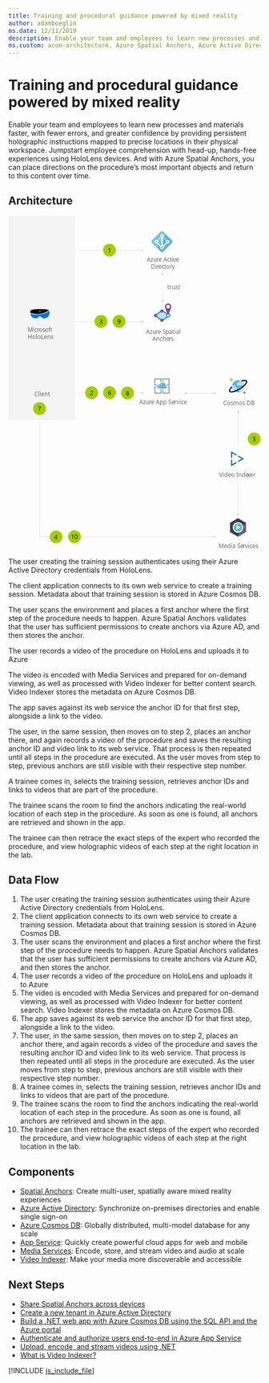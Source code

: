 ```yaml
---
title: Training and procedural guidance powered by mixed reality
author: adamboeglin
ms.date: 12/11/2019
description: Enable your team and employees to learn new processes and materials faster, with fewer errors, and greater confidence by providing persistent holographic instructions mapped to precise locations in their physical workspace. Jumpstart employee comprehension with head-up, hands-free experiences using HoloLens devices. And with Azure Spatial Anchors, you can place directions on the procedure’s most important objects and return to this content over time.
ms.custom: acom-architecture, Azure Spatial Anchors, Azure Active Directory, Azure Cosmos DB, Azure App Service, Media Services, Microsoft HoloLens, Video Indexer, interactive-diagram
---
```

# Training and procedural guidance powered by mixed reality

Enable your team and employees to learn new processes and materials faster, with fewer errors, and greater confidence by providing persistent holographic instructions mapped to precise locations in their physical workspace. Jumpstart employee comprehension with head-up, hands-free experiences using HoloLens devices. And with Azure Spatial Anchors, you can place directions on the procedure’s most important objects and return to this content over time.


## Architecture

<svg class="architecture-diagram" aria-labelledby="training-and-procedural-guidance-powered-by-mixed-reality" height="1132px" viewbox="0 0 857.38 1132.6" width="857px" xmlns="http://www.w3.org/2000/svg"><title id="training-and-procedural-guidance-powered-by-mixed-reality">Training and procedural guidance powered by mixed reality</title><desc>Help people get up to speed faster with step-by-step digital guidance that you can lock to important objects in workspaces or classrooms.</desc><defs><style>.cls-1{font-size:20px;fill:#6a6a6a;font-family:SegoeUI, Segoe UI;}.cls-2{letter-spacing:-0.01em;}.cls-3{letter-spacing:-0.01em;}.cls-4{letter-spacing:-0.01em;}.cls-5{letter-spacing:0.04em;}.cls-6{letter-spacing:0.01em;}.cls-7{fill:#59b3d8;}.cls-8{fill:#7bc3dd;}.cls-9{fill:#b6deec;}.cls-10{fill:#bde1ee;}.cls-11{fill:#fff;}.cls-12{fill:#b7d332;}.cls-13{fill:#bfe1ee;}.cls-14{fill:#4099c1;}.cls-15{fill:#419ac2;}.cls-16{fill:#7e4e94;}.cls-17{fill:#0072c5;}.cls-18{fill:#f4f4f4;}.cls-19{letter-spacing:-0.02em;}.cls-20{letter-spacing:0.02em;}.cls-21{fill:#0078d7;}.cls-22{fill:#3e3e3e;}.cls-23{fill:#656565;}.cls-24{fill:#59b4d9;}.cls-25{fill:#ddf0f6;}.cls-26,.cls-28{fill:none;stroke:#dedede;stroke-miterlimit:10;stroke-width:1.5px;}.cls-27{fill:#dedede;}.cls-28{stroke-dasharray:3.99 3.99;}.cls-29{fill:#a4cd00;}.cls-30{fill:#0063b1;}.cls-31{fill:#9fa0a1;}.cls-32{fill:#61b3d4;}.cls-33{fill:#80c2dc;}.cls-34{fill:#1a1a1f;}</style></defs><text class="cls-1" transform="translate(470.34 155.03)">Azu<tspan class="cls-2" x="33.26" y="0">r</tspan><tspan x="39.95" y="0">e Acti</tspan><tspan class="cls-3" x="89.65" y="0">v</tspan><tspan x="99.11" y="0">e </tspan><tspan x="14.27" y="24">Di</tspan><tspan class="cls-2" x="33.14" y="24">r</tspan><tspan x="39.83" y="24">ec</tspan><tspan class="cls-4" x="59.53" y="24">t</tspan><tspan x="66.15" y="24">o</tspan><tspan class="cls-5" x="77.87" y="24">r</tspan><tspan x="85.62" y="24">y</tspan></text><text class="cls-1" transform="translate(467.71 399.59)">Azu<tspan class="cls-2" x="33.26" y="0">r</tspan><tspan x="39.95" y="0">e S</tspan><tspan class="cls-2" x="66.51" y="0">p</tspan><tspan x="78.01" y="0">atial </tspan><tspan x="21.38" y="24">Ancho</tspan><tspan class="cls-6" x="77.87" y="24">r</tspan><tspan x="84.96" y="24">s</tspan></text><path class="cls-7" d="M522.64,122.66a6.26,6.26,0,0,1-4.59-2L489,91.78a6.4,6.4,0,0,1-1.95-4.59A6.22,6.22,0,0,1,489,82.6l29-28.93a6.44,6.44,0,0,1,4.59-2,6.26,6.26,0,0,1,4.6,2L556.17,82.6a6.44,6.44,0,0,1,2,4.59,6.26,6.26,0,0,1-2,4.59l-28.93,28.93A6.26,6.26,0,0,1,522.64,122.66Z" transform="translate(-0.45 -0.21)"></path><path class="cls-8" d="M527.24,53.55a6.46,6.46,0,0,0-4.6-1.95,6.26,6.26,0,0,0-4.59,1.95L489,82.48a6.42,6.42,0,0,0-1.95,4.6A6.22,6.22,0,0,0,489,91.67l16.41,16.41,30.74-45.51Z" transform="translate(-0.45 -0.21)"></path><path class="cls-9" d="M544.69,87.19,529.76,72.27l-2.07,3,14.36,14.47Z" transform="translate(-0.45 -0.21)"></path><path class="cls-10" d="M523.79,66.41l-2.52,2.53,6.43,6.31,2.06-3Z" transform="translate(-0.45 -0.21)"></path><path class="cls-10" d="M500.68,87.2l20.78-20.78L524,68.94,503.2,89.72Z" transform="translate(-0.45 -0.21)"></path><path class="cls-11" d="M542.05,81.56a5.52,5.52,0,0,0-5.51,5.52,5.77,5.77,0,0,0,.91,3.09l-11,11c-.34-.23-.57-.35-.91-.58v-28a5.61,5.61,0,0,0,2.75-4.82,5.51,5.51,0,1,0-11,0A5.76,5.76,0,0,0,520,72.61v28.13c-.34.11-.57.34-.91.46l-11-11a5.69,5.69,0,0,0,.91-3,5.51,5.51,0,1,0-11,0,5.59,5.59,0,0,0,5.51,5.51,4.75,4.75,0,0,0,1.84-.34L516.91,104a6.17,6.17,0,0,0-.58,2.53,6.43,6.43,0,0,0,12.86,0,8.94,8.94,0,0,0-.46-2.53l11.59-11.59a4.63,4.63,0,0,0,1.73.34,5.51,5.51,0,0,0,5.51-5.51A5.62,5.62,0,0,0,542.05,81.56Z" transform="translate(-0.45 -0.21)"></path><path class="cls-12" d="M527,106.62a4.29,4.29,0,1,1-4.29-4.28A4.41,4.41,0,0,1,527,106.62Z" transform="translate(-0.45 -0.21)"></path><path class="cls-12" d="M525.75,67.79a3.1,3.1,0,1,1-3.1-3.1A3.09,3.09,0,0,1,525.75,67.79Z" transform="translate(-0.45 -0.21)"></path><path class="cls-12" d="M506.35,87.19a3.1,3.1,0,1,1-3.1-3.1A3.09,3.09,0,0,1,506.35,87.19Z" transform="translate(-0.45 -0.21)"></path><path class="cls-12" d="M545,87.19a3.1,3.1,0,1,1-3.1-3.1A3.09,3.09,0,0,1,545,87.19Z" transform="translate(-0.45 -0.21)"></path><polygon class="cls-13" points="498.21 337.22 522.72 320.29 546.9 337.22 522.72 354.95 498.21 337.22"></polygon><path class="cls-14" d="M523.18,357l-27-19.56,27-18.66,26.66,18.66Zm-22-19.5,22,15.92,21.7-15.92-21.7-15.19Z" transform="translate(-0.45 -0.21)"></path><path class="cls-14" d="M523.18,357.8,495,337.38l28.21-19.49L551,337.38Zm-20.82-20.34,20.81,15.06,20.52-15.06-20.52-14.37Z" transform="translate(-0.45 -0.21)"></path><circle class="cls-15" cx="543.01" cy="336.76" r="7.55"></circle><circle class="cls-11" cx="543.01" cy="336.76" r="3.66"></circle><circle class="cls-16" cx="521.84" cy="322.14" r="5.24"></circle><circle class="cls-16" cx="521.84" cy="353.74" r="5.24"></circle><circle class="cls-16" cx="500.07" cy="337.3" r="5.24"></circle><path class="cls-16" d="M554.2,307.78c0,5.93-10.74,28.91-10.74,28.91s-10.73-23-10.73-28.91a10.74,10.74,0,1,1,21.47,0Z" transform="translate(-0.45 -0.21)"></path><circle class="cls-11" cx="543.01" cy="307.57" r="5.9"></circle><text class="cls-1" transform="translate(730.06 640.64)">Cosmos DB</text><text class="cls-1" transform="translate(714.48 1126.16)">Media Se<tspan class="cls-5" x="81.78" y="0">r</tspan><tspan x="89.53" y="0">vices</tspan></text><path class="cls-7" d="M801.53,572.76a20.51,20.51,0,0,1-15.29,24.77,20.76,20.76,0,0,1-25-15.12,20.52,20.52,0,0,1,15.29-24.78h0a20.68,20.68,0,0,1,25,15Z" transform="translate(-0.45 -0.21)"></path><path class="cls-9" d="M778.43,585.79a5.48,5.48,0,0,0-5.53-5.44h-.83a5.42,5.42,0,0,0-4.05-6.54,5.9,5.9,0,0,0-1.33-.15H761a20.14,20.14,0,0,0,5,17.57h6.94A5.48,5.48,0,0,0,778.43,585.79Z" transform="translate(-0.45 -0.21)"></path><path class="cls-9" d="M785.27,563.23a3.4,3.4,0,0,0,.13.95H783a5.67,5.67,0,1,0,0,11.33h19a20.07,20.07,0,0,0-10.73-15.94H789A3.69,3.69,0,0,0,785.27,563.23Z" transform="translate(-0.45 -0.21)"></path><path class="cls-9" d="M802,579.72H790.67a4.64,4.64,0,0,0-4.69,4.6,4.55,4.55,0,0,0,.56,2.2,4.61,4.61,0,0,0-3.06,5.77,4.67,4.67,0,0,0,4.47,3.24h3.16A20.48,20.48,0,0,0,802,579.72Z" transform="translate(-0.45 -0.21)"></path><path class="cls-12" d="M758.13,563.91a.62.62,0,0,1-.64-.62h0a7.22,7.22,0,0,0-7.26-7.16.63.63,0,1,1,0-1.25,7.22,7.22,0,0,0,7.26-7.14.64.64,0,0,1,1.27,0,7.22,7.22,0,0,0,7.26,7.15.63.63,0,1,1,0,1.25,7.22,7.22,0,0,0-7.26,7.15A.63.63,0,0,1,758.13,563.91Z" transform="translate(-0.45 -0.21)"></path><path class="cls-17" d="M802.9,604.24a.37.37,0,0,1-.38-.37,4.31,4.31,0,0,0-4.35-4.27.38.38,0,0,1-.37-.37.37.37,0,0,1,.37-.38h0a4.3,4.3,0,0,0,4.34-4.27.39.39,0,0,1,.77,0,4.31,4.31,0,0,0,4.34,4.27.38.38,0,1,1,0,.75h0a4.31,4.31,0,0,0-4.34,4.27.37.37,0,0,1-.38.37Z" transform="translate(-0.45 -0.21)"></path><path d="M811.59,559.11c-2-3.21-7-4-14.38-2.15a60,60,0,0,0-6.82,2.15,21.81,21.81,0,0,1,4,2.54c1.26-.41,2.5-.78,3.69-1.06a25.67,25.67,0,0,1,6-.85c2.43,0,3.77.59,4.22,1.32.74,1.19.06,4.32-4.26,9.26-.77.88-1.63,1.77-2.54,2.66a94.51,94.51,0,0,1-33.46,20.25c-7.52,2.42-12.65,2.37-13.8.51s1.15-6.4,6.76-11.92a20.19,20.19,0,0,1-.46-4.78c-8.93,8-11.82,14.91-9.52,18.64,1.21,2,3.85,3.06,7.71,3.06a39.75,39.75,0,0,0,13.35-2.91A95.05,95.05,0,0,0,787.9,588a93.79,93.79,0,0,0,14.18-10.38,56.18,56.18,0,0,0,4.88-4.88C812,567,813.57,562.32,811.59,559.11Z" transform="translate(-0.45 -0.21)"></path><text class="cls-1" transform="translate(540.1 247.67)">trust</text><text class="cls-1" transform="translate(444.75 637.35)">Azu<tspan class="cls-2" x="33.26" y="0">r</tspan><tspan x="39.95" y="0">e App Se</tspan><tspan class="cls-5" x="118.87" y="0">r</tspan><tspan x="126.62" y="0">vice</tspan></text><rect class="cls-18" height="692.68" width="226.41"></rect><text class="cls-1" transform="translate(65.27 393.13)">Mic<tspan class="cls-2" x="32.04" y="0">r</tspan><tspan x="38.73" y="0">os</tspan><tspan class="cls-19" x="58.94" y="0">o</tspan><tspan class="cls-20" x="70.29" y="0">f</tspan><tspan x="76.91" y="0">t</tspan><tspan x="0.77" y="24">HoloLens</tspan></text><text class="cls-1" transform="translate(87.89 611.32)">Client</text><path d="M76.49,329.32l1,.3a71.29,71.29,0,0,0,40.8.09,68.69,68.69,0,0,0,18.63-8.84l.91-.59.7-.49a4.9,4.9,0,0,0-1.21-.69h-.1c-5.84-2.16-16.11-3.34-29.61-3.34-13.7,0-24,1.18-29.72,3.34a7.32,7.32,0,0,0-1.81,1.18,3,3,0,0,0-.91,2.16v6.39Zm28.91-7.17h4.43v2H105.4v-2Z" transform="translate(-0.45 -0.21)"></path><path class="cls-21" d="M139.75,321.27,138,322.44a72.5,72.5,0,0,1-19.14,9.14,73.59,73.59,0,0,1-42-.1L75.18,331v.59a16.24,16.24,0,0,0,5.14,11,17.91,17.91,0,0,0,12.39,4.82h2.82a3.65,3.65,0,0,0,2.12-.69l4.53-3.44a8.23,8.23,0,0,1,10.78.1l4.53,3.34a3.41,3.41,0,0,0,2.12.69h2.82a17.75,17.75,0,0,0,12.39-4.82A16,16,0,0,0,140,330.89v-8.45A2.42,2.42,0,0,0,139.75,321.27Z" transform="translate(-0.45 -0.21)"></path><path class="cls-22" d="M781,1024.65l-27.12,15.82v31.63L781,1087.92l27.11-15.82v-31.63Z" transform="translate(-0.45 -0.21)"></path><path class="cls-23" d="M781,1087.92l27.11-15.82v-31.63S785.72,1057.7,781,1087.92Z" transform="translate(-0.45 -0.21)"></path><path class="cls-11" d="M793.56,1043.58a17.69,17.69,0,0,0-25.14,0,18.09,18.09,0,0,0,0,25.41,17.69,17.69,0,0,0,25.14,0A18.11,18.11,0,0,0,793.56,1043.58Z" transform="translate(-0.45 -0.21)"></path><path class="cls-24" d="M791.12,1046a14.26,14.26,0,0,0-20.27,0,14.6,14.6,0,0,0,0,20.49,14.26,14.26,0,0,0,20.27,0A14.6,14.6,0,0,0,791.12,1046Z" transform="translate(-0.45 -0.21)"></path><path class="cls-11" d="M789.62,1056.27,776,1047.2v9.11h13.6Z" transform="translate(-0.45 -0.21)"></path><path class="cls-25" d="M789.57,1056.31H776v9.1Z" transform="translate(-0.45 -0.21)"></path><polyline class="cls-26" points="698.46 1088 106.58 1088 106.58 699.38"></polyline><polygon class="cls-27" points="696.93 1082.77 705.99 1088 696.93 1093.24 696.93 1082.77"></polygon><line class="cls-26" x1="453.7" x2="233.11" y1="600.48" y2="600.48"></line><polygon class="cls-27" points="452.16 595.25 461.23 600.48 452.16 605.72 452.16 595.25"></polygon><line class="cls-26" x1="780.98" x2="780.98" y1="665.77" y2="776.07"></line><polygon class="cls-27" points="775.74 667.31 780.98 658.24 786.21 667.31 775.74 667.31"></polygon><line class="cls-26" x1="780.98" x2="780.98" y1="1009.98" y2="899.69"></line><polygon class="cls-27" points="786.21 1008.45 780.98 1017.52 775.74 1008.45 786.21 1008.45"></polygon><line class="cls-26" x1="453.7" x2="233.11" y1="358.81" y2="358.81"></line><polygon class="cls-27" points="452.16 353.57 461.23 358.81 452.16 364.05 452.16 353.57"></polygon><line class="cls-26" x1="698.46" x2="605.07" y1="601.48" y2="601.48"></line><polygon class="cls-27" points="696.93 596.25 705.99 601.48 696.93 606.72 696.93 596.25"></polygon><polygon class="cls-27" points="606.6 596.25 597.54 601.48 606.6 606.72 606.6 596.25"></polygon><line class="cls-26" x1="524.03" x2="524.03" y1="198.61" y2="200.61"></line><line class="cls-28" x1="524.03" x2="524.03" y1="204.6" y2="282.37"></line><line class="cls-26" x1="524.03" x2="524.03" y1="284.37" y2="286.37"></line><polygon class="cls-27" points="518.8 200.14 524.03 191.07 529.27 200.14 518.8 200.14"></polygon><polygon class="cls-27" points="518.8 284.83 524.03 293.9 529.27 284.83 518.8 284.83"></polygon><line class="cls-26" x1="453.7" x2="233.11" y1="116.98" y2="116.98"></line><polygon class="cls-27" points="452.16 111.74 461.23 116.98 452.16 122.22 452.16 111.74"></polygon><circle class="cls-29" cx="343.4" cy="115.77" r="21.84"></circle><path d="M345.62,123.86h-1.68V111.1a4,4,0,0,1-.57.45,9.54,9.54,0,0,1-.85.5,9,9,0,0,1-1,.46,6,6,0,0,1-1,.34v-1.71a10.45,10.45,0,0,0,1.18-.41c.41-.18.82-.37,1.22-.59a12.7,12.7,0,0,0,1.14-.68,8.65,8.65,0,0,0,.93-.69h.63Z" transform="translate(-0.45 -0.21)"></path><circle class="cls-29" cx="282.78" cy="599.56" r="21.84"></circle><path d="M285.5,596.76a3.07,3.07,0,0,0-.21-1.18,2.33,2.33,0,0,0-.58-.84,2.38,2.38,0,0,0-.86-.5,3.38,3.38,0,0,0-1.07-.16,3.54,3.54,0,0,0-1,.13,4.78,4.78,0,0,0-.92.37,5.34,5.34,0,0,0-.86.57,6,6,0,0,0-.78.73v-1.81a5.09,5.09,0,0,1,1.59-1.06,5.69,5.69,0,0,1,2.15-.36,5,5,0,0,1,1.67.26,3.71,3.71,0,0,1,1.34.77,3.4,3.4,0,0,1,.89,1.24,4.16,4.16,0,0,1,.33,1.7,6.07,6.07,0,0,1-.2,1.59,5,5,0,0,1-.61,1.33,6.31,6.31,0,0,1-1,1.21,16.19,16.19,0,0,1-1.46,1.17c-.69.5-1.26.92-1.71,1.27a7.63,7.63,0,0,0-1.07,1,2.85,2.85,0,0,0-.56.92,3.36,3.36,0,0,0-.16,1h7.35v1.52h-9.11v-.73a6,6,0,0,1,.21-1.67,4.09,4.09,0,0,1,.68-1.37,7.8,7.8,0,0,1,1.24-1.3c.51-.43,1.14-.92,1.88-1.46A11.8,11.8,0,0,0,284,600a5.76,5.76,0,0,0,.87-1,3.72,3.72,0,0,0,.47-1.07A4.71,4.71,0,0,0,285.5,596.76Z" transform="translate(-0.45 -0.21)"></path><circle class="cls-29" cx="343.8" cy="599.02" r="21.84"></circle><path d="M349.09,602.43a5.37,5.37,0,0,1-.35,2,4.76,4.76,0,0,1-1,1.56,4.36,4.36,0,0,1-1.48,1,4.53,4.53,0,0,1-1.85.37,4.2,4.2,0,0,1-2-.46,4.14,4.14,0,0,1-1.49-1.34,6.55,6.55,0,0,1-.94-2.12,11.66,11.66,0,0,1-.32-2.83,13.53,13.53,0,0,1,.43-3.5,8.54,8.54,0,0,1,1.22-2.69,5.46,5.46,0,0,1,1.9-1.72,5,5,0,0,1,2.48-.61,6,6,0,0,1,2.45.42v1.6a5.23,5.23,0,0,0-2.41-.59A3.64,3.64,0,0,0,344,594a4.25,4.25,0,0,0-1.36,1.25,6,6,0,0,0-.87,2,10,10,0,0,0-.31,2.54h.05a3.53,3.53,0,0,1,3.36-1.84,4.44,4.44,0,0,1,1.75.33,3.8,3.8,0,0,1,1.33.93,4.35,4.35,0,0,1,.85,1.43A5.76,5.76,0,0,1,349.09,602.43Zm-1.73.21a4.67,4.67,0,0,0-.19-1.39,3.1,3.1,0,0,0-.56-1,2.56,2.56,0,0,0-.9-.66,3.19,3.19,0,0,0-2.38,0,2.94,2.94,0,0,0-.93.65,3,3,0,0,0-.61.95,2.93,2.93,0,0,0-.22,1.14,4.71,4.71,0,0,0,.21,1.43,3.88,3.88,0,0,0,.61,1.16,2.74,2.74,0,0,0,.93.77,2.53,2.53,0,0,0,1.2.29,2.78,2.78,0,0,0,1.17-.24,2.58,2.58,0,0,0,.89-.68,3.13,3.13,0,0,0,.58-1A4.33,4.33,0,0,0,347.36,602.64Z" transform="translate(-0.45 -0.21)"></path><circle class="cls-29" cx="105.77" cy="653.11" r="21.84"></circle><path d="M110.93,647.42c-.22.39-.5.87-.81,1.46s-.66,1.24-1,2-.72,1.51-1.09,2.35-.72,1.7-1,2.6-.61,1.79-.85,2.71a21.07,21.07,0,0,0-.53,2.7h-1.81a19.61,19.61,0,0,1,.57-2.69q.39-1.38.87-2.7c.33-.88.68-1.73,1-2.55s.72-1.56,1.06-2.25.66-1.29.94-1.82L109,648h-7.41v-1.52h9.39Z" transform="translate(-0.45 -0.21)"></path><circle class="cls-29" cx="404.82" cy="600.48" r="21.84"></circle><path d="M400.52,604.46a4.08,4.08,0,0,1,.18-1.18,4.47,4.47,0,0,1,.53-1.1,4.24,4.24,0,0,1,.86-.94,3.91,3.91,0,0,1,1.16-.67,4.52,4.52,0,0,1-1.53-1.37,3.33,3.33,0,0,1-.56-1.86,3.54,3.54,0,0,1,1.18-2.7,4,4,0,0,1,1.32-.79,4.69,4.69,0,0,1,1.65-.28,4.44,4.44,0,0,1,1.65.29,4,4,0,0,1,1.32.79,3.66,3.66,0,0,1,.87,1.19,3.73,3.73,0,0,1,.31,1.5,3.26,3.26,0,0,1-.57,1.86,4.61,4.61,0,0,1-1.5,1.37,4.07,4.07,0,0,1,1.14.67,4.19,4.19,0,0,1,.85.94,4.14,4.14,0,0,1,.53,1.1,4.08,4.08,0,0,1,.18,1.18,4.24,4.24,0,0,1-.35,1.77,3.9,3.9,0,0,1-1,1.38,4.61,4.61,0,0,1-1.51.89,5.76,5.76,0,0,1-1.94.32,5.7,5.7,0,0,1-1.93-.32,4.71,4.71,0,0,1-1.51-.89,4,4,0,0,1-1-1.38A4.4,4.4,0,0,1,400.52,604.46Zm1.83-.14a3.47,3.47,0,0,0,.21,1.24,2.66,2.66,0,0,0,.6,1,2.61,2.61,0,0,0,.94.6,3.36,3.36,0,0,0,1.22.21,3.27,3.27,0,0,0,1.19-.21,2.88,2.88,0,0,0,.94-.61,2.7,2.7,0,0,0,.62-1,3.24,3.24,0,0,0,.22-1.23,3.19,3.19,0,0,0-.21-1.16,2.84,2.84,0,0,0-.6-.95,2.6,2.6,0,0,0-.94-.65,3,3,0,0,0-1.22-.24,3,3,0,0,0-1.18.22,2.9,2.9,0,0,0-.94.62,2.85,2.85,0,0,0-.62,1A3.14,3.14,0,0,0,402.35,604.32Zm.53-6.85a2.4,2.4,0,0,0,.19,1,2.32,2.32,0,0,0,.52.78,2.45,2.45,0,0,0,.78.53,2.34,2.34,0,0,0,.95.19,2.37,2.37,0,0,0,.95-.19,2.69,2.69,0,0,0,.78-.53,2.64,2.64,0,0,0,.52-.79,2.39,2.39,0,0,0,.2-1,2.64,2.64,0,0,0-.19-1,2.39,2.39,0,0,0-1.3-1.3,2.38,2.38,0,0,0-1-.19,2.48,2.48,0,0,0-1,.19,2.58,2.58,0,0,0-.77.53,2.41,2.41,0,0,0-.5.79A2.83,2.83,0,0,0,402.88,597.47Z" transform="translate(-0.45 -0.21)"></path><circle class="cls-29" cx="314.76" cy="357.61" r="21.84"></circle><path d="M319.34,361.53a4.36,4.36,0,0,1-.38,1.82,4,4,0,0,1-1.06,1.4,5.18,5.18,0,0,1-1.64.9,6.72,6.72,0,0,1-2.11.32,6.1,6.1,0,0,1-3.36-.81v-1.81a5.41,5.41,0,0,0,3.42,1.17,4.74,4.74,0,0,0,1.4-.19,3.14,3.14,0,0,0,1.07-.57,2.64,2.64,0,0,0,.69-.89,2.84,2.84,0,0,0,.24-1.19q0-2.9-4.12-2.89h-1.23v-1.43h1.17q3.65,0,3.64-2.72c0-1.68-.92-2.51-2.78-2.51a4.72,4.72,0,0,0-2.93,1.05v-1.64a6.43,6.43,0,0,1,3.35-.84,5.2,5.2,0,0,1,1.68.25,4.23,4.23,0,0,1,1.29.72,3.18,3.18,0,0,1,.83,1.12,3.51,3.51,0,0,1,.29,1.43,3.61,3.61,0,0,1-2.94,3.75v0a4.52,4.52,0,0,1,1.39.36,3.87,3.87,0,0,1,1.1.74,3.16,3.16,0,0,1,.72,1.07A3.25,3.25,0,0,1,319.34,361.53Z" transform="translate(-0.45 -0.21)"></path><circle class="cls-29" cx="376.18" cy="357.61" r="21.84"></circle><path d="M381.28,357.44a14.6,14.6,0,0,1-.4,3.61,8,8,0,0,1-1.17,2.68,5.16,5.16,0,0,1-1.89,1.66,5.33,5.33,0,0,1-2.53.58,6.11,6.11,0,0,1-2.57-.52v-1.62a5.13,5.13,0,0,0,2.61.69,3.72,3.72,0,0,0,1.79-.41,3.54,3.54,0,0,0,1.33-1.2,5.86,5.86,0,0,0,.84-1.94,11.05,11.05,0,0,0,.29-2.64h-.05a3.37,3.37,0,0,1-3.29,1.9,4.49,4.49,0,0,1-1.74-.33,4,4,0,0,1-1.37-.95,4.49,4.49,0,0,1-.9-1.46,5.26,5.26,0,0,1-.32-1.86,5.39,5.39,0,0,1,.36-2,4.83,4.83,0,0,1,1-1.56,4.32,4.32,0,0,1,1.5-1,4.91,4.91,0,0,1,1.9-.36,4.3,4.3,0,0,1,2,.44,3.94,3.94,0,0,1,1.45,1.31,6.55,6.55,0,0,1,.9,2.12A12.34,12.34,0,0,1,381.28,357.44Zm-1.82-1.51a5.11,5.11,0,0,0-.22-1.56,4,4,0,0,0-.61-1.2,2.74,2.74,0,0,0-.93-.77,2.62,2.62,0,0,0-1.18-.27,2.71,2.71,0,0,0-1.14.24,2.75,2.75,0,0,0-.91.68,3.22,3.22,0,0,0-.6,1,3.72,3.72,0,0,0-.23,1.31,4.33,4.33,0,0,0,.22,1.4,3,3,0,0,0,.6,1.05,2.6,2.6,0,0,0,.94.65,3.19,3.19,0,0,0,1.22.23,2.84,2.84,0,0,0,2-.82,2.77,2.77,0,0,0,.61-.89A2.66,2.66,0,0,0,379.46,355.93Z" transform="translate(-0.45 -0.21)"></path><path class="cls-30" d="M761.22,804.43V820.3h-3.56v-22l19.25,11.17-1.78,3.07Zm19.42,26.87,13.46-7.8-13.46-7.8,1.79-3.08,18.75,10.88-18.75,10.88Zm-19.42,11.27,13.91-8.07,1.78,3.07-19.25,11.17v-22h3.56Z" transform="translate(-0.45 -0.21)"></path><text class="cls-1" transform="translate(716.46 884.66)">Video Inde<tspan class="cls-4" x="95.58" y="0">x</tspan><tspan x="104.6" y="0">er</tspan></text><circle class="cls-29" cx="835.54" cy="755.9" r="21.84"></circle><path d="M840.28,759.49a5,5,0,0,1-.37,2,4.42,4.42,0,0,1-1,1.5,4.79,4.79,0,0,1-1.66,1,6.6,6.6,0,0,1-2.15.34,6,6,0,0,1-3.06-.62v-1.79a5.69,5.69,0,0,0,3.08,1,4.12,4.12,0,0,0,1.45-.24,3.36,3.36,0,0,0,1.1-.66,2.79,2.79,0,0,0,.69-1,3.47,3.47,0,0,0,.24-1.31,2.8,2.8,0,0,0-1-2.26,4.26,4.26,0,0,0-2.81-.82h-.62l-.66,0-.65,0-.57,0,.51-7.41h6.82v1.53h-5.36l-.3,4.33.7,0,.66,0a6.53,6.53,0,0,1,2.1.31,4.52,4.52,0,0,1,1.57.88,3.66,3.66,0,0,1,1,1.4A5,5,0,0,1,840.28,759.49Z" transform="translate(-0.45 -0.21)"></path><path class="cls-31" d="M517.47,599.18H500.13V581.94h3.55a9.15,9.15,0,0,1-.62-3.44v-.21h-6.58v24.54h24.65V588.21h-3.66Z" transform="translate(-0.45 -0.21)"></path><path class="cls-31" d="M541.91,581.94H545v17.34H527.7v-11h-3.65v14.52h24.64V578.29H541a7.42,7.42,0,0,1,.94,3.44Z" transform="translate(-0.45 -0.21)"></path><path class="cls-31" d="M500.13,571.5V554.27h17.34v10a9.83,9.83,0,0,1,3.66-1.67v-12H496.48v24.55h7.1a10,10,0,0,1,2.3-3.56Z" transform="translate(-0.45 -0.21)"></path><path class="cls-31" d="M527.7,562.2v-7.93H545V571.6h-7.62a13,13,0,0,1,.52,3.56v.1h10.75V550.61H524.05V562c.31,0,.52-.11.83-.11A26.43,26.43,0,0,1,527.7,562.2Z" transform="translate(-0.45 -0.21)"></path><path class="cls-32" d="M539.09,581.63a3.85,3.85,0,0,0-3.85-3.86h-.54a11.42,11.42,0,0,0,.42-2.72,10.28,10.28,0,0,0-20-3.24,7.9,7.9,0,0,0-2.3-.41,7.1,7.1,0,0,0,0,14.2h22.77A4,4,0,0,0,539.09,581.63Z" transform="translate(-0.45 -0.21)"></path><path class="cls-33" d="M516.53,585.6A7.11,7.11,0,0,1,520,573.69a5.71,5.71,0,0,1,2.29-.1,10.38,10.38,0,0,1,5.75-8.36,10.12,10.12,0,0,0-3.13-.52,10.24,10.24,0,0,0-9.72,7.1,8.12,8.12,0,0,0-2.3-.41,7.1,7.1,0,0,0,0,14.2Z" transform="translate(-0.45 -0.21)"></path><circle class="cls-29" cx="161.93" cy="1088" r="21.84"></circle><path class="cls-34" d="M164.77,1081v10.21h2v1.61h-2v3.63H163v-3.63h-7.27v-1.53c.68-.76,1.36-1.57,2.05-2.44s1.35-1.74,2-2.64,1.21-1.78,1.74-2.66a24.76,24.76,0,0,0,1.36-2.55Zm-7,10.21H163v-7.57q-.81,1.41-1.53,2.52c-.48.74-.94,1.41-1.38,2s-.85,1.15-1.24,1.63Z" transform="translate(-0.45 -0.21)"></path><circle class="cls-29" cx="224.49" cy="1087.66" r="21.84"></circle><path class="cls-34" d="M220.28,1095.54h-1.77v-13.36a3.93,3.93,0,0,1-.6.47,7.87,7.87,0,0,1-.88.52,10,10,0,0,1-1,.49,6.57,6.57,0,0,1-1.06.35v-1.79a9.69,9.69,0,0,0,1.24-.43c.43-.19.86-.39,1.28-.62a12.46,12.46,0,0,0,1.19-.71,9.41,9.41,0,0,0,1-.73h.67Z" transform="translate(-0.45 -0.21)"></path><path class="cls-34" d="M235.37,1087.74a15.37,15.37,0,0,1-.35,3.44,8,8,0,0,1-1,2.53,4.49,4.49,0,0,1-1.63,1.56,4.39,4.39,0,0,1-2.19.54,4.19,4.19,0,0,1-2.08-.51,4.41,4.41,0,0,1-1.54-1.5,7.58,7.58,0,0,1-.94-2.41,14.57,14.57,0,0,1-.33-3.27,17.34,17.34,0,0,1,.34-3.58,8.25,8.25,0,0,1,1-2.6,4.5,4.5,0,0,1,1.63-1.59,4.66,4.66,0,0,1,2.24-.53Q235.37,1079.82,235.37,1087.74Zm-1.81.18q0-6.6-3.14-6.6c-2.2,0-3.31,2.24-3.31,6.71,0,4.18,1.09,6.27,3.25,6.27S233.56,1092.17,233.56,1087.92Z" transform="translate(-0.45 -0.21)"></path></svg>
<div class="architecture-tooltip-content" id="architecture-tooltip-1">
<p>The user creating the training session authenticates using their Azure Active Directory credentials from HoloLens.</p>
</div>
<div class="architecture-tooltip-content" id="architecture-tooltip-2">
<p>The client application connects to its own web service to create a training session. Metadata about that training session is stored in Azure Cosmos DB.</p>
</div>
<div class="architecture-tooltip-content" id="architecture-tooltip-3">
<p>The user scans the environment and places a first anchor where the first step of the procedure needs to happen. Azure Spatial Anchors validates that the user has sufficient permissions to create anchors via Azure AD, and then stores the anchor.</p>
</div>
<div class="architecture-tooltip-content" id="architecture-tooltip-4">
<p>The user records a video of the procedure on HoloLens and uploads it to Azure</p>
</div>
<div class="architecture-tooltip-content" id="architecture-tooltip-5">
<p>The video is encoded with Media Services and prepared for on-demand viewing, as well as processed with Video Indexer for better content search. Video Indexer stores the metadata on Azure Cosmos DB.</p>
</div>
<div class="architecture-tooltip-content" id="architecture-tooltip-6">
<p>The app saves against its web service the anchor ID for that first step, alongside a link to the video.</p>
</div>
<div class="architecture-tooltip-content" id="architecture-tooltip-7">
<p>The user, in the same session, then moves on to step 2, places an anchor there, and again records a video of the procedure and saves the resulting anchor ID and video link to its web service. That process is then repeated until all steps in the procedure are executed. As the user moves from step to step, previous anchors are still visible with their respective step number.</p>
</div>
<div class="architecture-tooltip-content" id="architecture-tooltip-8">
<p>A trainee comes in, selects the training session, retrieves anchor IDs and links to videos that are part of the procedure.</p>
</div>
<div class="architecture-tooltip-content" id="architecture-tooltip-9">
<p>The trainee scans the room to find the anchors indicating the real-world location of each step in the procedure. As soon as one is found, all anchors are retrieved and shown in the app.</p>
</div>
<div class="architecture-tooltip-content" id="architecture-tooltip-10">
<p>The trainee can then retrace the exact steps of the expert who recorded the procedure, and view holographic videos of each step at the right location in the lab.</p>
</div>

## Data Flow
1. The user creating the training session authenticates using their Azure Active Directory credentials from HoloLens.
1. The client application connects to its own web service to create a training session. Metadata about that training session is stored in Azure Cosmos DB.
1. The user scans the environment and places a first anchor where the first step of the procedure needs to happen. Azure Spatial Anchors validates that the user has sufficient permissions to create anchors via Azure AD, and then stores the anchor.
1. The user records a video of the procedure on HoloLens and uploads it to Azure
1. The video is encoded with Media Services and prepared for on-demand viewing, as well as processed with Video Indexer for better content search. Video Indexer stores the metadata on Azure Cosmos DB.
1. The app saves against its web service the anchor ID for that first step, alongside a link to the video.
1. The user, in the same session, then moves on to step 2, places an anchor there, and again records a video of the procedure and saves the resulting anchor ID and video link to its web service. That process is then repeated until all steps in the procedure are executed. As the user moves from step to step, previous anchors are still visible with their respective step number.
1. A trainee comes in, selects the training session, retrieves anchor IDs and links to videos that are part of the procedure.
1. The trainee scans the room to find the anchors indicating the real-world location of each step in the procedure. As soon as one is found, all anchors are retrieved and shown in the app.
1. The trainee can then retrace the exact steps of the expert who recorded the procedure, and view holographic videos of each step at the right location in the lab.

## Components
* [Spatial Anchors](http://azure.microsoft.com/services/spatial-anchors/): Create multi-user, spatially aware mixed reality experiences
* [Azure Active Directory](http://azure.microsoft.com/services/active-directory/): Synchronize on-premises directories and enable single sign-on
* [Azure Cosmos DB](http://azure.microsoft.com/services/cosmos-db/): Globally distributed, multi-model database for any scale
* [App Service](http://azure.microsoft.com/services/app-service/): Quickly create powerful cloud apps for web and mobile
* [Media Services](http://azure.microsoft.com/services/media-services/): Encode, store, and stream video and audio at scale
* [Video Indexer](http://azure.microsoft.com/services/media-services/video-indexer/): Make your media more discoverable and accessible

## Next Steps
* [Share Spatial Anchors across devices](https://docs.microsoft.com/azure/spatial-anchors/tutorials/tutorial-share-anchors-across-devices/)
* [Create a new tenant in Azure Active Directory](https://docs.microsoft.com/azure/active-directory/fundamentals/active-directory-access-create-new-tenant/)
* [Build a .NET web app with Azure Cosmos DB using the SQL API and the Azure portal](https://docs.microsoft.com/azure/cosmos-db/)
* [Authenticate and authorize users end-to-end in Azure App Service](https://docs.microsoft.com/azure/app-service/app-service-web-tutorial-auth-aad/)
* [Upload, encode, and stream videos using .NET](https://docs.microsoft.com/azure/media-services/latest/stream-files-tutorial-with-api/)
* [What is Video Indexer?](https://docs.microsoft.com/azure/media-services/latest/stream-files-tutorial-with-api/)

[!INCLUDE [js_include_file](../../_js/index.md)]
